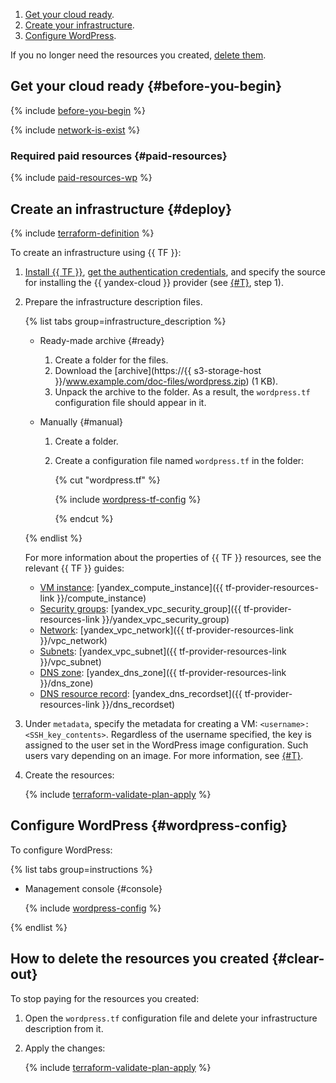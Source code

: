 1. [Get your cloud ready](#before-begin).
1. [Create your infrastructure](#deploy).
1. [Configure WordPress](#wordpress-config).

If you no longer need the resources you created, [delete them](#clear-out).

## Get your cloud ready {#before-you-begin}

{% include [before-you-begin](../../_tutorials_includes/before-you-begin.md) %}

{% include [network-is-exist](../../_tutorials_includes/network-is-exist.md) %}

### Required paid resources {#paid-resources}

{% include [paid-resources-wp](../../_tutorials_includes/wordpress/paid-resources-wp.md) %}

## Create an infrastructure {#deploy}

{% include [terraform-definition](../../_tutorials_includes/terraform-definition.md) %}

To create an infrastructure using {{ TF }}:
1. [Install {{ TF }}](../../../tutorials/infrastructure-management/terraform-quickstart.md#install-terraform), [get the authentication credentials](../../../tutorials/infrastructure-management/terraform-quickstart.md#get-credentials), and specify the source for installing the {{ yandex-cloud }} provider (see [{#T}](../../../tutorials/infrastructure-management/terraform-quickstart.md#configure-provider), step 1).
1. Prepare the infrastructure description files.

   {% list tabs group=infrastructure_description %}

   - Ready-made archive {#ready}

     1. Create a folder for the files.
     1. Download the [archive](https://{{ s3-storage-host }}/www.example.com/doc-files/wordpress.zip) (1 KB).
     1. Unpack the archive to the folder. As a result, the `wordpress.tf` configuration file should appear in it.

   - Manually {#manual}

     1. Create a folder.
     1. Create a configuration file named `wordpress.tf` in the folder:

        {% cut "wordpress.tf" %}

        {% include [wordpress-tf-config](../../../_includes/web/wordpress-tf-config.md) %}

        {% endcut %}

   {% endlist %}

   For more information about the properties of {{ TF }} resources, see the relevant {{ TF }} guides:
    * [VM instance](../../../compute/concepts/vm.md): [yandex_compute_instance]({{ tf-provider-resources-link }}/compute_instance)
    * [Security groups](../../../vpc/concepts/security-groups.md): [yandex_vpc_security_group]({{ tf-provider-resources-link }}/yandex_vpc_security_group)
    * [Network](../../../vpc/concepts/network.md#network): [yandex_vpc_network]({{ tf-provider-resources-link }}/vpc_network)
    * [Subnets](../../../vpc/concepts/network.md#subnet): [yandex_vpc_subnet]({{ tf-provider-resources-link }}/vpc_subnet)
    * [DNS zone](../../../dns/concepts/dns-zone.md): [yandex_dns_zone]({{ tf-provider-resources-link }}/dns_zone)
    * [DNS resource record](../../../dns/concepts/resource-record.md): [yandex_dns_recordset]({{ tf-provider-resources-link }}/dns_recordset)
1. Under `metadata`, specify the metadata for creating a VM: `<username>:<SSH_key_contents>`. Regardless of the username specified, the key is assigned to the user set in the WordPress image configuration. Such users vary depending on an image. For more information, see [{#T}](../../../compute/concepts/metadata/public-image-keys.md).
1. Create the resources:

   {% include [terraform-validate-plan-apply](../../_tutorials_includes/terraform-validate-plan-apply.md) %}

## Configure WordPress {#wordpress-config}

To configure WordPress:

{% list tabs group=instructions %}

- Management console {#console}

  {% include [wordpress-config](wordpress-config.md) %}

{% endlist %}

## How to delete the resources you created {#clear-out}

To stop paying for the resources you created:

1. Open the `wordpress.tf` configuration file and delete your infrastructure description from it.
1. Apply the changes:

   {% include [terraform-validate-plan-apply](../../_tutorials_includes/terraform-validate-plan-apply.md) %}

